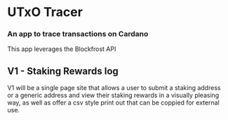 # UTxO Tracer

### An app to trace transactions on Cardano

This app leverages the Blockfrost API

## V1 - Staking Rewards log

V1 will be a single page site that allows a user to submit a staking address or a generic address and view their staking rewards in
a visually pleasing way, as well as offer a csv style print out that can be coppied for external use.

